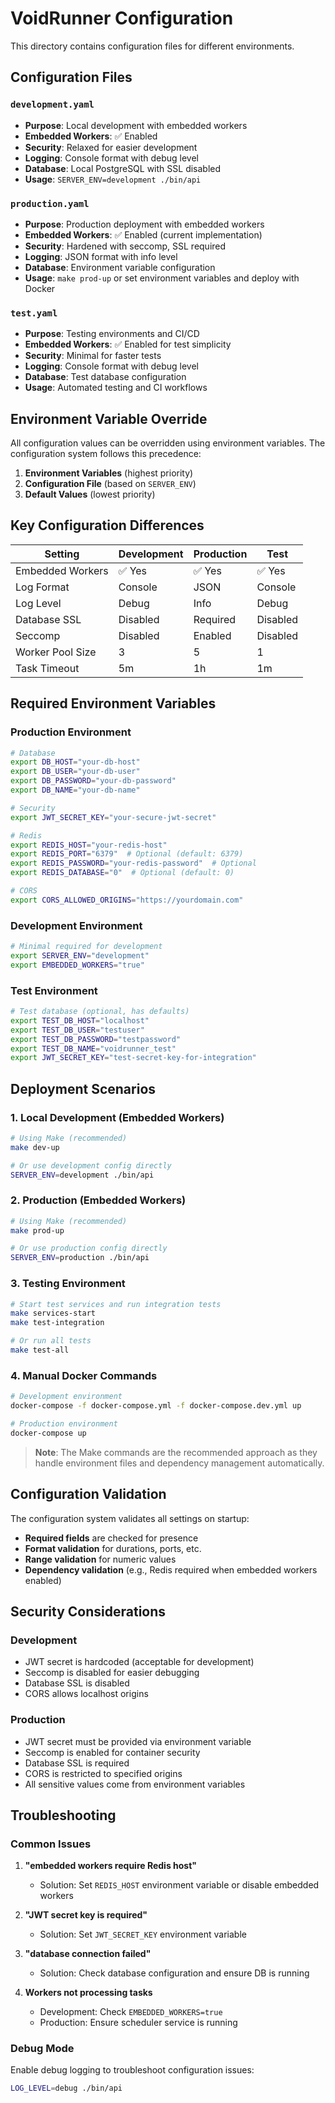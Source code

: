 # VoidRunner Configuration

This directory contains configuration files for different environments.

## Configuration Files

### `development.yaml`
- **Purpose**: Local development with embedded workers
- **Embedded Workers**: ✅ Enabled
- **Security**: Relaxed for easier development
- **Logging**: Console format with debug level
- **Database**: Local PostgreSQL with SSL disabled
- **Usage**: `SERVER_ENV=development ./bin/api`

### `production.yaml`
- **Purpose**: Production deployment with embedded workers
- **Embedded Workers**: ✅ Enabled (current implementation)
- **Security**: Hardened with seccomp, SSL required
- **Logging**: JSON format with info level
- **Database**: Environment variable configuration
- **Usage**: `make prod-up` or set environment variables and deploy with Docker

### `test.yaml`
- **Purpose**: Testing environments and CI/CD
- **Embedded Workers**: ✅ Enabled for test simplicity
- **Security**: Minimal for faster tests
- **Logging**: Console format with debug level
- **Database**: Test database configuration
- **Usage**: Automated testing and CI workflows

## Environment Variable Override

All configuration values can be overridden using environment variables. The configuration system follows this precedence:

1. **Environment Variables** (highest priority)
2. **Configuration File** (based on `SERVER_ENV`)
3. **Default Values** (lowest priority)

## Key Configuration Differences

| Setting | Development | Production | Test |
|---------|-------------|------------|------|
| Embedded Workers | ✅ Yes | ✅ Yes | ✅ Yes |
| Log Format | Console | JSON | Console |
| Log Level | Debug | Info | Debug |
| Database SSL | Disabled | Required | Disabled |
| Seccomp | Disabled | Enabled | Disabled |
| Worker Pool Size | 3 | 5 | 1 |
| Task Timeout | 5m | 1h | 1m |

## Required Environment Variables

### Production Environment
```bash
# Database
export DB_HOST="your-db-host"
export DB_USER="your-db-user"
export DB_PASSWORD="your-db-password"
export DB_NAME="your-db-name"

# Security
export JWT_SECRET_KEY="your-secure-jwt-secret"

# Redis
export REDIS_HOST="your-redis-host"
export REDIS_PORT="6379"  # Optional (default: 6379)
export REDIS_PASSWORD="your-redis-password"  # Optional
export REDIS_DATABASE="0"  # Optional (default: 0)

# CORS
export CORS_ALLOWED_ORIGINS="https://yourdomain.com"
```

### Development Environment
```bash
# Minimal required for development
export SERVER_ENV="development"
export EMBEDDED_WORKERS="true"
```

### Test Environment
```bash
# Test database (optional, has defaults)
export TEST_DB_HOST="localhost"
export TEST_DB_USER="testuser"
export TEST_DB_PASSWORD="testpassword"
export TEST_DB_NAME="voidrunner_test"
export JWT_SECRET_KEY="test-secret-key-for-integration"
```

## Deployment Scenarios

### 1. Local Development (Embedded Workers)
```bash
# Using Make (recommended)
make dev-up

# Or use development config directly
SERVER_ENV=development ./bin/api
```

### 2. Production (Embedded Workers)
```bash
# Using Make (recommended)
make prod-up

# Or use production config directly
SERVER_ENV=production ./bin/api
```

### 3. Testing Environment
```bash
# Start test services and run integration tests
make services-start
make test-integration

# Or run all tests
make test-all
```

### 4. Manual Docker Commands
```bash
# Development environment
docker-compose -f docker-compose.yml -f docker-compose.dev.yml up

# Production environment  
docker-compose up
```

> **Note**: The Make commands are the recommended approach as they handle environment files and dependency management automatically.

## Configuration Validation

The configuration system validates all settings on startup:

- **Required fields** are checked for presence
- **Format validation** for durations, ports, etc.
- **Range validation** for numeric values
- **Dependency validation** (e.g., Redis required when embedded workers enabled)

## Security Considerations

### Development
- JWT secret is hardcoded (acceptable for development)
- Seccomp is disabled for easier debugging
- Database SSL is disabled
- CORS allows localhost origins

### Production
- JWT secret must be provided via environment variable
- Seccomp is enabled for container security
- Database SSL is required
- CORS is restricted to specified origins
- All sensitive values come from environment variables

## Troubleshooting

### Common Issues

1. **"embedded workers require Redis host"**
   - Solution: Set `REDIS_HOST` environment variable or disable embedded workers

2. **"JWT secret key is required"**
   - Solution: Set `JWT_SECRET_KEY` environment variable

3. **"database connection failed"**
   - Solution: Check database configuration and ensure DB is running

4. **Workers not processing tasks**
   - Development: Check `EMBEDDED_WORKERS=true`
   - Production: Ensure scheduler service is running

### Debug Mode
Enable debug logging to troubleshoot configuration issues:
```bash
LOG_LEVEL=debug ./bin/api
```